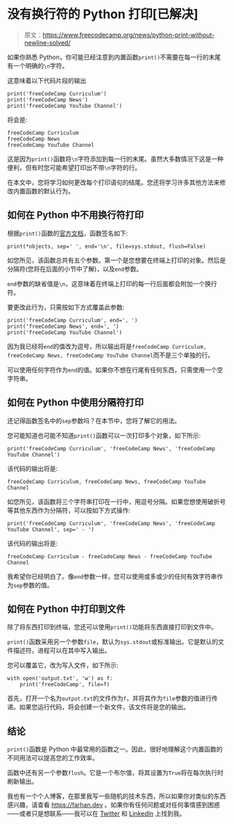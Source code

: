 # 没有换行符的 Python 打印[已解决]

> 原文：<https://www.freecodecamp.org/news/python-print-without-newline-solved/>

如果你熟悉 Python，你可能已经注意到内置函数`print()`不需要在每一行的末尾有一个明确的`\n`字符。

这意味着以下代码片段的输出

```
print('freeCodeCamp Curriculum')
print('freeCodeCamp News')
print('freeCodeCamp YouTube Channel')
```

将会是:

```
freeCodeCamp Curriculum
freeCodeCamp News
freeCodeCamp YouTube Channel
```

这是因为`print()`函数将`\n`字符添加到每一行的末尾。虽然大多数情况下这是一种便利，但有时您可能希望打印出不带`\n`字符的行。

在本文中，您将学习如何更改每个打印语句的结尾。您还将学习许多其他方法来修改内置函数的默认行为。

## 如何在 Python 中不用换行符打印

根据`print()`函数的[官方文档](https://docs.python.org/3/library/functions.html#print)，函数签名如下:

```
print(*objects, sep=' ', end='\n', file=sys.stdout, flush=False)
```

如您所见，该函数总共有五个参数。第一个是您想要在终端上打印的对象。然后是分隔符(您将在后面的小节中了解)，以及`end`参数。

`end`参数的缺省值是`\n`，这意味着在终端上打印的每一行后面都会附加一个换行符。

要更改此行为，只需按如下方式覆盖此参数:

```
print('freeCodeCamp Curriculum', end=', ')
print('freeCodeCamp News', end=', ')
print('freeCodeCamp YouTube Channel')
```

因为我已经将`end`的值改为逗号，所以输出将是`freeCodeCamp Curriculum, freeCodeCamp News, freeCodeCamp YouTube Channel`而不是三个单独的行。

可以使用任何字符作为`end`的值。如果你不想在行尾有任何东西，只需使用一个空字符串。

## 如何在 Python 中使用分隔符打印

还记得函数签名中的`sep`参数吗？在本节中，您将了解它的用法。

您可能知道也可能不知道`print()`函数可以一次打印多个对象，如下所示:

```
print('freeCodeCamp Curriculum', 'freeCodeCamp News', 'freeCodeCamp YouTube Channel')
```

该代码的输出将是:

```
freeCodeCamp Curriculum, freeCodeCamp News, freeCodeCamp YouTube Channel
```

如您所见，该函数将三个字符串打印在一行中，用逗号分隔。如果您想使用破折号等其他东西作为分隔符，可以按如下方式操作:

```
print('freeCodeCamp Curriculum', 'freeCodeCamp News', 'freeCodeCamp YouTube Channel', sep=' - ')
```

该代码的输出将是:

```
freeCodeCamp Curriculum - freeCodeCamp News - freeCodeCamp YouTube Channel
```

我希望你已经明白了。像`end`参数一样，您可以使用或多或少的任何有效字符串作为`sep`参数的值。

## 如何在 Python 中打印到文件

除了将东西打印到终端，您还可以使用`print()`功能将东西直接打印到文件中。

`print()`函数采用另一个参数`file`，默认为`sys.stdout`或标准输出。它是默认的文件描述符，进程可以在其中写入输出。

您可以覆盖它，改为写入文件，如下所示:

```
with open('output.txt', 'w') as f:
    print('freeCodeCamp', file=f)
```

首先，打开一个名为`output.txt`的文件作为`f`，并将其作为`file`参数的值进行传递。如果您运行代码，将会创建一个新文件，该文件将是您的输出。

## 结论

`print()`函数是 Python 中最常用的函数之一。因此，很好地理解这个内置函数的不同用法可以提高您的工作效率。

函数中还有另一个参数`flush`。它是一个布尔值，将其设置为`True`将在每次执行时刷新输出。

我也有一个个人博客，在那里我写一些随机的技术东西，所以如果你对类似的东西感兴趣，请查看 https://farhan.dev 。如果你有任何问题或对任何事情感到困惑——或者只是想联系——我可以在 [Twitter](https://twitter.com/frhnhsin) 和 [LinkedIn](https://www.linkedin.com/in/farhanhasin/) 上找到我。